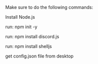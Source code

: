 Make sure to do the following commands:

Install Node.js

run: npm init -y

run: npm install discord.js

run: npm install shelljs

get config.json file from desktop
